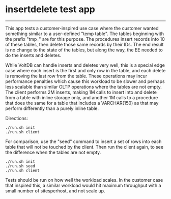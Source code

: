 # insertdelete test app #
-------------------------

This app tests a customer-inspired use case where the customer wanted something similar to a user-defined "temp table".  The tables beginning with the prefix "tmp_" are for this purpose.  The procedures insert records into 10 of these tables, then delete those same records by their IDs.  The end result is no change to the state of the tables, but along the way, the EE needed to do the inserts and deletes.


While VoltDB can handle inserts and deletes very well, this is a special edge case where each insert is the first and only row in the table, and each delete is removing the last row from the table.  These operations may incur performance penalties which cause this workload to be slower and perhaps less scalable than similar OLTP operations where the tables are not empty.  The client performs 2M inserts, making 1M calls to insert into and delete from a table with inline storage only, and another 1M calls to a procedure that does the same for a table that includes a VARCHAR(150) as that may perform differently than a purely inline table.

Directions:

    ./run.sh init
    ./run.sh client


For comparison, use the "seed" command to insert a set of rows into each table that will not be touched by the client.  Then run the client again, to see the difference when the tables are not empty.

    ./run.sh init
    ./run.sh seed
    ./run.sh client

Tests should be run on how well the workload scales.  In the customer case that inspired this, a similar workload would hit maximum throughput with a small number of sitesperhost, and not scale up.
